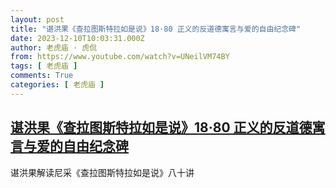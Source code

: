 ```yaml
---
layout: post
title: "谌洪果《查拉图斯特拉如是说》18·80 正义的反道德寓言与爱的自由纪念碑"
date: 2023-12-10T10:03:31.000Z
author: 老虎庙 · 虎侃
from: https://www.youtube.com/watch?v=UNeilVM74BY
tags: [ 老虎庙 ]
comments: True
categories: [ 老虎庙 ]
---
```

<!--1702202611000-->
[谌洪果《查拉图斯特拉如是说》18·80 正义的反道德寓言与爱的自由纪念碑](https://www.youtube.com/watch?v=UNeilVM74BY)
------

<div>
谌洪果解读尼采《查拉图斯特拉如是说》八十讲
</div>
